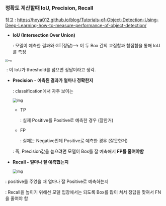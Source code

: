 ### 정확도 계산할때 IoU, Precision, Recall

참고 : https://hoya012.github.io/blog/Tutorials-of-Object-Detection-Using-Deep-Learning-how-to-measure-performance-of-object-detection/



- **IoU (Intersection Over Union)**

  : 모델이 예측한 결과와 GT(정답)--> 이 두 Box 간의 교집합과 합집합을 통해 IoU를 측정

<img src="https://hoya012.github.io/assets/img/object_detection_fourth/fig1.PNG" alt="img" style="zoom:50%;" />

​       : 이 IoU가 threshold를 넘으면 정답이라고 생각. 



- **Precision** - **예측된 결과가 얼마나 정확한지**

  : classification에서 자주 보이는

  <img src="https://hoya012.github.io/assets/img/object_detection_fourth/fig3.PNG" alt="img" style="zoom:80%;" />

  - TP

    : 실제 Positive를 Positive로 예측한 경우 (잘한거)

  - FP

    : 실제는 Negative인데 Positive로 예측한 경우 (잘못한거)

  : 즉, Precision값을 높으려면 모델이 Box를 잘 예측해서 **FP를 줄여야함**



- **Recall - 얼마나 잘 예측했는지**

  <img src="https://hoya012.github.io/assets/img/object_detection_fourth/fig4.PNG" alt="img" style="zoom:80%;" />

: positive를 주었을 때 얼마나 잘 Positive로 예측하는지

: Recall을 높이기 위해선 모델 입장에서는 되도록 Box를 많이 쳐서 정답을 맞혀서 FN을 줄여야 함



